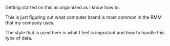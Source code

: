 Getting started on this as orgainized as I know how to.

This is just figuring out what computer brand is most common in the RMM that my company uses.

The style that is used here is what I feel is important and how to handle this type of data.
